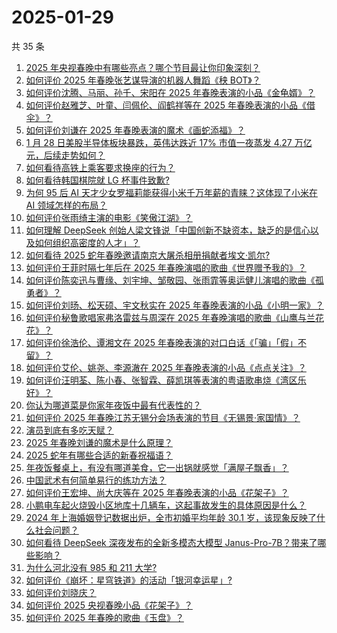 # 2025-01-29

共 35 条

<!-- BEGIN ZHIHUVIDEO -->
<!-- 最后更新时间 Wed Jan 29 2025 04:12:21 GMT+0800 (China Standard Time) -->
1. [2025 年央视春晚中有哪些亮点？哪个节目最让你印象深刻？](https://www.zhihu.com/question/10768392352)
1. [如何评价 2025 年春晚张艺谋导演的机器人舞蹈《秧 BOT》？](https://www.zhihu.com/question/10774104655)
1. [如何评价沈腾、马丽、孙千、宋阳在 2025 年春晚表演的小品《金龟婿》？](https://www.zhihu.com/question/10779879456)
1. [如何评价赵雅芝、叶童、闫佩伦、阎鹤祥等在 2025 年春晚表演的小品《借伞》？](https://www.zhihu.com/question/10770665440)
1. [如何评价刘谦在 2025 年春晚表演的魔术《画蛇添福》？](https://www.zhihu.com/question/10776233527)
1. [1 月 28 日美股半导体板块暴跌，英伟达跌近 17% 市值一夜蒸发 4.27 万亿元，后续走势如何？](https://www.zhihu.com/question/10737601618)
1. [如何看待高铁上乘客要求换座的行为？](https://www.zhihu.com/question/42016475)
1. [如何看待韩国棋院就 LG 杯事件致歉?](https://www.zhihu.com/question/10744176556)
1. [为何 95 后 AI 天才少女罗福莉能获得小米千万年薪的青睐？这体现了小米在 AI 领域怎样的布局？](https://www.zhihu.com/question/8261361359)
1. [如何评价张雨绮主演的电影《笑傲江湖》？](https://www.zhihu.com/question/10743868708)
1. [如何理解 DeepSeek 创始人梁文锋说「中国创新不缺资本，缺乏的是信心以及如何组织高密度的人才」？](https://www.zhihu.com/question/10697407514)
1. [如何看待 2025 蛇年春晚邀请南京大屠杀相册捐献者埃文·凯尔?](https://www.zhihu.com/question/10775579125)
1. [如何评价王菲时隔七年后在 2025 年春晚演唱的歌曲《世界赠予我的》？](https://www.zhihu.com/question/10776299108)
1. [如何评价陈奕迅与曹缘、刘宇坤、邹敬园、张雨霏等奥运健儿演唱的歌曲《孤勇者》？](https://www.zhihu.com/question/10778988614)
1. [如何评价刘旸、松天硕、宇文秋实在 2025 年春晚表演的小品《小明一家》？](https://www.zhihu.com/question/10784932203)
1. [如何评价秘鲁歌唱家弗洛雷兹与周深在 2025 年春晚演唱的歌曲《山鹰与兰花花》？](https://www.zhihu.com/question/10784763302)
1. [如何评价徐浩伦、谭湘文在 2025 年春晚表演的对口白话《「骗」「假」不留》？](https://www.zhihu.com/question/10778510062)
1. [如何评价艾伦、姚尧、李源澈在 2025 年春晚表演的小品《点点关注》？](https://www.zhihu.com/question/10781969665)
1. [如何评价汪明荃、陈小春、张智霖、薛凯琪等表演的粤语歌串烧《湾区乐好》？](https://www.zhihu.com/question/10781207932)
1. [你认为哪道菜是你家年夜饭中最有代表性的？](https://www.zhihu.com/question/10071324067)
1. [如何评价 2025 年春晚江苏无锡分会场表演的节目《无锡景·家国情》？](https://www.zhihu.com/question/10779138136)
1. [演员到底有多吃天赋？](https://www.zhihu.com/question/443350396)
1. [2025 年春晚刘谦的魔术是什么原理？](https://www.zhihu.com/question/10776319881)
1. [2025 蛇年有哪些合适的新春祝福语？](https://www.zhihu.com/question/7358699804)
1. [年夜饭餐桌上，有没有哪道美食，它一出锅就感觉「满屋子飘香」？](https://www.zhihu.com/question/9755732066)
1. [中国武术有何简单易行的练功方法？](https://www.zhihu.com/question/404371021)
1. [如何评价王宏坤、尚大庆等在 2025 年春晚表演的小品《花架子》？](https://www.zhihu.com/question/10777425250)
1. [小鹏电车起火烧毁小区地库十几辆车，这起事故发生的具体原因是什么？](https://www.zhihu.com/question/10525159802)
1. [2024 年上海婚姻登记数据出炉，全市初婚平均年龄 30.1 岁，该现象反映了什么社会问题？](https://www.zhihu.com/question/10592736092)
1. [如何看待 DeepSeek 深夜发布的全新多模态大模型 Janus-Pro-7B？带来了哪些影响？](https://www.zhihu.com/question/10723192745)
1. [为什么河北没有 985 和 211 大学?](https://www.zhihu.com/question/561529740)
1. [如何评价《崩坏：星穹铁道》的活动「银河幸运星」?](https://www.zhihu.com/question/8452046138)
1. [如何评价刘晓庆？](https://www.zhihu.com/question/24572310)
1. [如何评价 2025 央视春晚小品《花架子》？](https://www.zhihu.com/question/10770773337)
1. [如何评价 2025 年春晚的歌曲《玉盘》？](https://www.zhihu.com/question/10774652922)
<!-- END ZHIHUVIDEO -->
